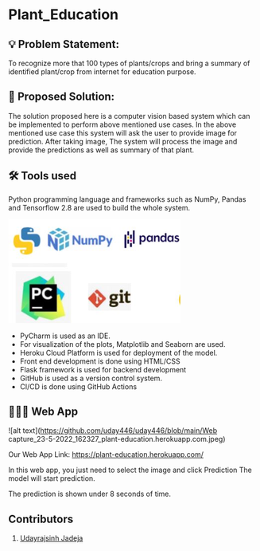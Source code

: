 # Plant_Education

## 💡 Problem Statement:

To recognize more that 100 types of plants/crops and bring a summary of identified plant/crop from internet for education purpose.

## 📝 Proposed Solution:

The solution proposed here is a computer vision based system which can be implemented to perform above mentioned use cases. In the above mentioned use case this system will ask the user to provide image for prediction. After taking image, The system will process the image and provide the predictions as well as summary of that plant. 


## 🛠 Tools used

Python programming language and frameworks such as NumPy, Pandas and Tensorflow 2.8 are used to build the whole system.

![alt text](https://github.com/uday446/uday446/blob/main/github.JPG)
- PyCharm is used as an IDE.
- For visualization of the plots, Matplotlib and Seaborn are used.
- Heroku Cloud Platform is used for deployment of the model.
- Front end development is done using HTML/CSS
- Flask framework is used for backend development
- GitHub is used as a version control system.
- CI/CD is done using GitHub Actions

## 👨🏻‍💻 Web App

![alt text](https://github.com/uday446/uday446/blob/main/Web capture_23-5-2022_162327_plant-education.herokuapp.com.jpeg)

Our Web App Link: https://plant-education.herokuapp.com/

In this web app, you just need to select the image and click Prediction The model will start prediction.

The prediction is shown under 8 seconds of time.

## Contributors

1. [Udayrajsinh Jadeja](https://www.linkedin.com/in/udayrajsinh-jadeja-69844b225/)
